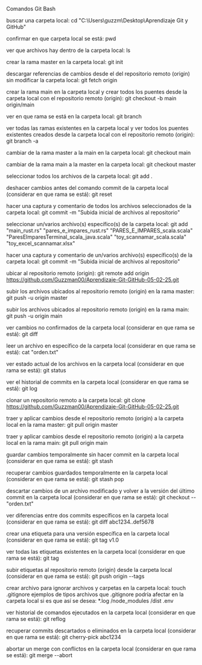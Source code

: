 Comandos Git Bash

buscar una carpeta local:
cd "C:\Users\guzzm\Desktop\Aprendizaje Git y GitHub"

confirmar en que carpeta local se está:
pwd

ver que archivos hay dentro de la carpeta local:
ls

crear la rama master en la carpeta local:
git init

descargar referencias de cambios desde el del repositorio remoto (origin) sin modificar la carpeta local:
git fetch origin

crear la rama main en la carpeta local y crear todos los puentes desde la carpeta local con el repositorio remoto (origin):
git checkout -b main origin/main

ver en que rama se está en la carpeta local:
git branch

ver todas las ramas existentes en la carpeta local y ver todos los puentes existentes creados desde la carpeta local con el repositorio remoto (origin):
git branch -a

cambiar de la rama master a la main en la carpeta local:
git checkout main

cambiar de la rama main a la master en la carpeta local:
git checkout master

seleccionar todos los archivos de la carpeta local:
git add .

deshacer cambios antes del comando commit de la carpeta local (considerar en que rama se está):
git reset

hacer una captura y comentario de todos los archivos seleccionados de la carpeta local:
git commit -m "Subida inicial de archivos al repositorio"

seleccionar un/varios archivo(s) específico(s) de la carpeta local:
git add "main_rust.rs" "pares_e_impares_rust.rs" "PARES_E_IMPARES_scala.scala" "ParesEImparesTerminal_scala_java.scala" "toy_scannamar_scala.scala" "toy_excel_scannamar.xlsx"

hacer una captura y comentario de un/varios archivo(s) específico(s) de la carpeta local:
git commit -m "Subida inicial de archivos al repositorio"

ubicar al repositorio remoto (origin):
git remote add origin https://github.com/Guzzman00/Aprendizaje-Git-GitHub-05-02-25.git

subir los archivos ubicados al repositorio remoto (origin) en la rama master:
git push -u origin master

subir los archivos ubicados al repositorio remoto (origin) en la rama main:
git push -u origin main

ver cambios no confirmados de la carpeta local (considerar en que rama se está):
git diff

leer un archivo en específico de la carpeta local (considerar en que rama se está):
cat "orden.txt"

ver estado actual de los archivos en la carpeta local (considerar en que rama se está):
git status

ver el historial de commits en la carpeta local (considerar en que rama se está):
git log

clonar un repositorio remoto a la carpeta local:
git clone https://github.com/Guzzman00/Aprendizaje-Git-GitHub-05-02-25.git

traer y aplicar cambios desde el repositorio remoto (origin) a la carpeta local en la rama master:
git pull origin master

traer y aplicar cambios desde el repositorio remoto (origin) a la carpeta local en la rama main:
git pull origin main

guardar cambios temporalmente sin hacer commit en la carpeta local (considerar en que rama se está):
git stash

recuperar cambios guardados temporalmente en la carpeta local (considerar en que rama se está):
git stash pop

descartar cambios de un archivo modificado y volver a la versión del último commit en la carpeta local (considerar en que rama se está):
git checkout -- "orden.txt"

ver diferencias entre dos commits específicos en la carpeta local (considerar en que rama se está):
git diff abc1234..def5678

crear una etiqueta para una versión específica en la carpeta local (considerar en que rama se está):
git tag v1.0

ver todas las etiquetas existentes en la carpeta local (considerar en que rama se está):
git tag

subir etiquetas al repositorio remoto (origin) desde la carpeta local (considerar en que rama se está):
git push origin --tags

crear archivo para ignorar archivos y carpetas en la carpeta local:
touch .gitignore
ejemplos de tipos archivos que .gitignore podría afectar en la carpeta local si es que así se desea:
*.log
/node_modules
/dist
.env

ver historial de comandos ejecutados en la carpeta local (considerar en que rama se está):
git reflog

recuperar commits descartados o eliminados en la carpeta local (considerar en que rama se está):
git cherry-pick abc1234

abortar un merge con conflictos en la carpeta local (considerar en que rama se está):
git merge --abort
